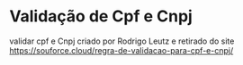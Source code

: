 # Validação de Cpf e Cnpj
validar cpf e Cnpj 
criado por Rodrigo Leutz e retirado do site https://souforce.cloud/regra-de-validacao-para-cpf-e-cnpj/
